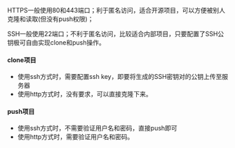 



HTTPS一般使用80和443端口；利于匿名访问，适合开源项目，可以方便被别人克隆和读取(但没有push权限)；

SSH一般使用22端口；不利于匿名访问，比较适合内部项目，只要配置了SSH公钥极可自由实现clone和push操作。



#### clone项目

- 使用ssh方式时，需要配置ssh key，即要将生成的SSH密钥对的公钥上传至服务器
- 使用http方式时，没有要求，可以直接克隆下来。



#### push项目

- 使用ssh方式时，不需要验证用户名和密码，直接push即可
- 使用http方式时，需要验证用户名和密码。

